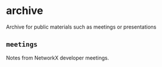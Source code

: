 # archive
Archive for public materials such as meetings or presentations

## `meetings`

Notes from NetworkX developer meetings.
